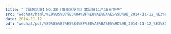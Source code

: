 ```yaml
---
title: "【冒刺影院】NO.38《情牵紫罗兰》本周日11月16日下午"
src: "wechat/html/%E9%85%B7%E5%84%BF%E8%AE%BA%E5%9D%9B_2014-11-12_%E3%80%90%E5%86%92%E5%88%BA%E5%BD%B1%E9%99%A2%E3%80%91NO.38%E3%80%8A%E6%83%85%E7%89%B5%E7%B4%AB%E7%BD%97%E5%85%B0%E3%80%8B%E6%9C%AC%E5%91%A8%E6%97%A511%E6%9C%8816%E6%97%A5%E4%B8%8B%E5%8D%88.html"
date: 2014-11-12
pdf: "wechat/pdf/%E9%85%B7%E5%84%BF%E8%AE%BA%E5%9D%9B_2014-11-12_%E3%80%90%E5%86%92%E5%88%BA%E5%BD%B1%E9%99%A2%E3%80%91NO.38%E3%80%8A%E6%83%85%E7%89%B5%E7%B4%AB%E7%BD%97%E5%85%B0%E3%80%8B%E6%9C%AC%E5%91%A8%E6%97%A511%E6%9C%8816%E6%97%A5%E4%B8%8B%E5%8D%88.pdf"
---
```

